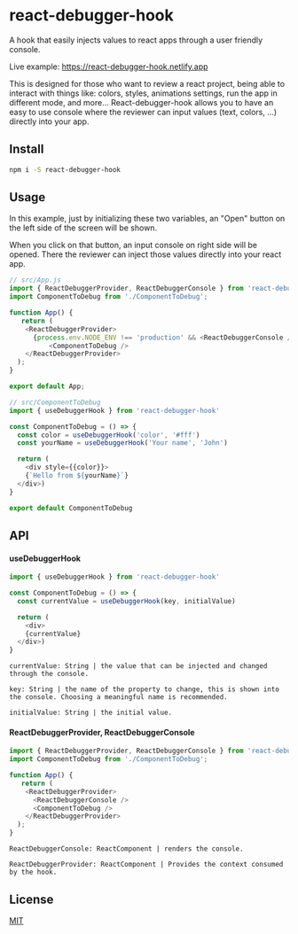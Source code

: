 # react-debugger-hook
A hook that easily injects values to react apps through a user friendly console.

Live example: https://react-debugger-hook.netlify.app

This is designed for those who want to review a react project, being able to interact with things like: colors, styles, animations settings, run the app in different mode, and more...
React-debugger-hook allows you to have an easy to use console where the reviewer can input values (text, colors, ...) directly into your app.

## Install

```bash
npm i -S react-debugger-hook
```

## Usage
In this example, just by initializing these two variables, an "Open" button on the left side of the screen will be shown. 

When you click on that button, an input console on right side will be opened. There the reviewer can inject those values directly into your react app.

```js
// src/App.js
import { ReactDebuggerProvider, ReactDebuggerConsole } from 'react-debugger-hook'
import ComponentToDebug from './ComponentToDebug';

function App() {
   return (
    <ReactDebuggerProvider>
      {process.env.NODE_ENV !== 'production' && <ReactDebuggerConsole />}
          <ComponentToDebug />
    </ReactDebuggerProvider>
  );
}

export default App;

```

```js
// src/ComponentToDebug
import { useDebuggerHook } from 'react-debugger-hook'

const ComponentToDebug = () => {
  const color = useDebuggerHook('color', '#fff')
  const yourName = useDebuggerHook('Your name', 'John')

  return (
    <div style={{color}}>
    {`Hello from ${yourName}`}
  </div>)
}

export default ComponentToDebug
```

## API

#### useDebuggerHook

```js
import { useDebuggerHook } from 'react-debugger-hook'

const ComponentToDebug = () => {
  const currentValue = useDebuggerHook(key, initialValue)

  return (
    <div>
    {currentValue}
  </div>)
}

```
```
currentValue: String | the value that can be injected and changed through the console.

key: String | the name of the property to change, this is shown into the console. Choosing a meaningful name is recommended.

initialValue: String | the initial value.
```

#### ReactDebuggerProvider, ReactDebuggerConsole

```js
import { ReactDebuggerProvider, ReactDebuggerConsole } from 'react-debugger-hook'
import ComponentToDebug from './ComponentToDebug';

function App() {
   return (
    <ReactDebuggerProvider>
      <ReactDebuggerConsole />
      <ComponentToDebug />
    </ReactDebuggerProvider>
  );
}

```
```
ReactDebuggerConsole: ReactComponent | renders the console.

ReactDebuggerProvider: ReactComponent | Provides the context consumed by the hook.
```
## License

[MIT](http://vjpr.mit-license.org)
